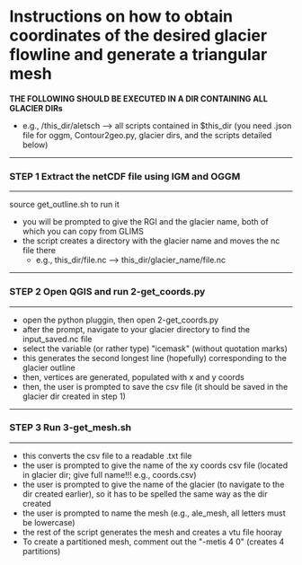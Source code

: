 # Instructions on how to obtain coordinates of the desired glacier flowline and generate a triangular mesh 

**THE FOLLOWING SHOULD BE EXECUTED IN A DIR CONTAINING ALL GLACIER DIRs**
- e.g., /this_dir/aletsch --> all scripts contained in $this_dir (you need .json file for oggm, Contour2geo.py, glacier dirs, and the scripts detailed below) 

------------------------------------------------------
### STEP 1 Extract the netCDF file using IGM and OGGM 
------------------------------------------------------

source get_outline.sh to run it 

- you will be prompted to give the RGI and the glacier name, both of which you can copy from GLIMS 
- the script creates a directory with the glacier name and moves the nc file there
	- e.g., this_dir/file.nc --> this_dir/glacier_name/file.nc 

------------------------------------------------------
### STEP 2 Open QGIS and run 2-get_coords.py           
------------------------------------------------------

- open the python pluggin, then open 2-get_coords.py
- after the prompt, navigate to your glacier directory to find the input_saved.nc file 
- select the variable (or rather type) "icemask" (without quotation marks)  
- this generates the second longest line (hopefully) corresponding to the glacier outline
- then, vertices are generated, populated with x and y coords
- then, the user is prompted to save the csv file (it should be saved in the glacier dir created in step 1)

------------------------------------------------------
### STEP 3 Run 3-get_mesh.sh                           
------------------------------------------------------

- this converts the csv file to a readable .txt file 
- the user is prompted to give the name of the xy coords csv file (located in glacier dir; give full name!!! e.g., coords.csv)
- the user is prompted to give the name of the glacier (to navigate to the dir created earlier),
so it has to be spelled the same way as the dir created
- the user is prompted to name the mesh (e.g., ale_mesh, all letters must be lowercase) 
- the rest of the script generates the mesh and creates a vtu file hooray 
- To create a partitioned mesh, comment out the "-metis 4 0" (creates 4 partitions) 
